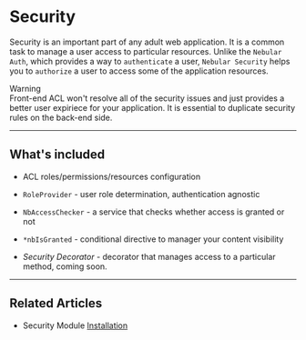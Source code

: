 # Security 

Security is an important part of any adult web application. It is a common task to manage a user access to particular resources.
Unlike the `Nebular Auth`, which provides a way to `authenticate` a user, `Nebular Security` helps you to `authorize` a user to access some of the application resources.

<div class="note note-warning">
  <div class="note-title">Warning</div>
  <div class="note-body">
    Front-end ACL won't resolve all of the security issues and just provides a better user expiriece for your application.
    It is essential to duplicate security rules on the back-end side.
  </div>
</div>
<hr>

## What's included

- ACL roles/permissions/resources configuration
- `RoleProvider` - user role determination, authentication agnostic 
- `NbAccessChecker` - a service that checks whether access is granted or not
- `*nbIsGranted` - conditional directive to manager your content visibility


- *Security Decorator* - decorator that manages access to a particular method, coming soon.

<hr>

## Related Articles

- Security Module [Installation](docs/security/installation) 
